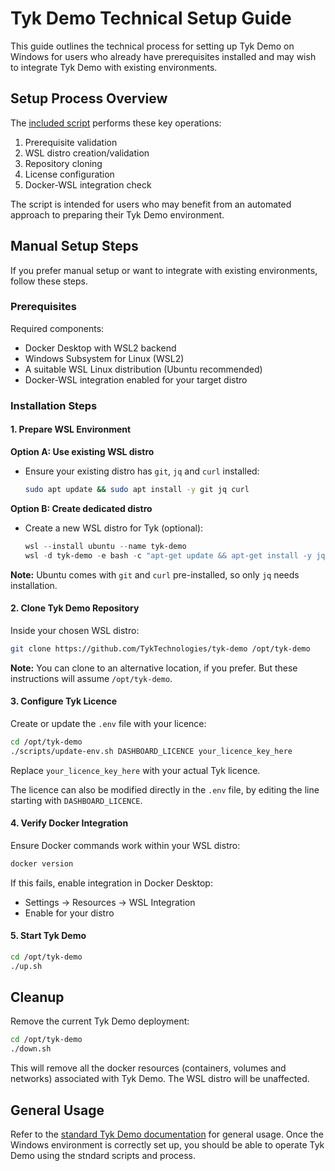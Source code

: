 # Tyk Demo Technical Setup Guide

This guide outlines the technical process for setting up Tyk Demo on Windows for users who already have prerequisites installed and may wish to integrate Tyk Demo with existing environments.

## Setup Process Overview

The [included script](setup-tyk-demo.ps1) performs these key operations:

1. Prerequisite validation
2. WSL distro creation/validation
3. Repository cloning
4. License configuration
5. Docker-WSL integration check

The script is intended for users who may benefit from an automated approach to preparing their Tyk Demo environment.

## Manual Setup Steps

If you prefer manual setup or want to integrate with existing environments, follow these steps.

### Prerequisites

Required components:
- Docker Desktop with WSL2 backend
- Windows Subsystem for Linux (WSL2)
- A suitable WSL Linux distribution (Ubuntu recommended)
- Docker-WSL integration enabled for your target distro

### Installation Steps

#### 1. Prepare WSL Environment

**Option A: Use existing WSL distro**
- Ensure your existing distro has `git`, `jq` and `curl` installed:
  ```bash
  sudo apt update && sudo apt install -y git jq curl
  ```

**Option B: Create dedicated distro**
- Create a new WSL distro for Tyk (optional):
  ```powershell
  wsl --install ubuntu --name tyk-demo
  wsl -d tyk-demo -e bash -c "apt-get update && apt-get install -y jq"
  ```

**Note:** Ubuntu comes with `git` and `curl` pre-installed, so only `jq` needs installation.

#### 2. Clone Tyk Demo Repository

Inside your chosen WSL distro:
```bash
git clone https://github.com/TykTechnologies/tyk-demo /opt/tyk-demo
```

**Note:** You can clone to an alternative location, if you prefer. But these instructions will assume `/opt/tyk-demo`.

#### 3. Configure Tyk Licence

Create or update the `.env` file with your licence:
```bash
cd /opt/tyk-demo
./scripts/update-env.sh DASHBOARD_LICENCE your_licence_key_here
```

Replace `your_licence_key_here` with your actual Tyk licence.

The licence can also be modified directly in the `.env` file, by editing the line starting with `DASHBOARD_LICENCE`.

#### 4. Verify Docker Integration

Ensure Docker commands work within your WSL distro:
```bash
docker version
```

If this fails, enable integration in Docker Desktop:
- Settings → Resources → WSL Integration
- Enable for your distro

#### 5. Start Tyk Demo

```bash
cd /opt/tyk-demo
./up.sh
```

## Cleanup

Remove the current Tyk Demo deployment:
```bash
cd /opt/tyk-demo
./down.sh
```

This will remove all the docker resources (containers, volumes and networks) associated with Tyk Demo. The WSL distro will be unaffected.

## General Usage

Refer to the [standard Tyk Demo documentation](../README.md) for general usage. Once the Windows environment is correctly set up, you should be able to operate Tyk Demo using the stndard scripts and process.